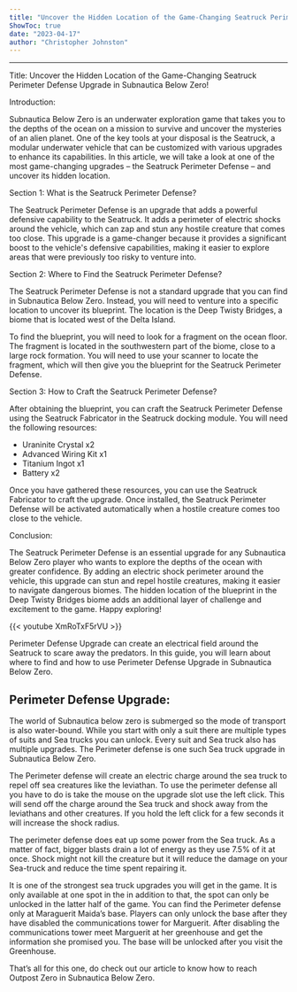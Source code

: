 ```yaml
---
title: "Uncover the Hidden Location of the Game-Changing Seatruck Perimeter Defense Upgrade in Subnautica Below Zero!"
ShowToc: true 
date: "2023-04-17"
author: "Christopher Johnston"
---
```

*****
Title: Uncover the Hidden Location of the Game-Changing Seatruck Perimeter Defense Upgrade in Subnautica Below Zero!

Introduction:

Subnautica Below Zero is an underwater exploration game that takes you to the depths of the ocean on a mission to survive and uncover the mysteries of an alien planet. One of the key tools at your disposal is the Seatruck, a modular underwater vehicle that can be customized with various upgrades to enhance its capabilities. In this article, we will take a look at one of the most game-changing upgrades – the Seatruck Perimeter Defense – and uncover its hidden location.

Section 1: What is the Seatruck Perimeter Defense?

The Seatruck Perimeter Defense is an upgrade that adds a powerful defensive capability to the Seatruck. It adds a perimeter of electric shocks around the vehicle, which can zap and stun any hostile creature that comes too close. This upgrade is a game-changer because it provides a significant boost to the vehicle's defensive capabilities, making it easier to explore areas that were previously too risky to venture into.

Section 2: Where to Find the Seatruck Perimeter Defense?

The Seatruck Perimeter Defense is not a standard upgrade that you can find in Subnautica Below Zero. Instead, you will need to venture into a specific location to uncover its blueprint. The location is the Deep Twisty Bridges, a biome that is located west of the Delta Island.

To find the blueprint, you will need to look for a fragment on the ocean floor. The fragment is located in the southwestern part of the biome, close to a large rock formation. You will need to use your scanner to locate the fragment, which will then give you the blueprint for the Seatruck Perimeter Defense.

Section 3: How to Craft the Seatruck Perimeter Defense?

After obtaining the blueprint, you can craft the Seatruck Perimeter Defense using the Seatruck Fabricator in the Seatruck docking module. You will need the following resources:

- Uraninite Crystal x2
- Advanced Wiring Kit x1
- Titanium Ingot x1
- Battery x2

Once you have gathered these resources, you can use the Seatruck Fabricator to craft the upgrade. Once installed, the Seatruck Perimeter Defense will be activated automatically when a hostile creature comes too close to the vehicle.

Conclusion:

The Seatruck Perimeter Defense is an essential upgrade for any Subnautica Below Zero player who wants to explore the depths of the ocean with greater confidence. By adding an electric shock perimeter around the vehicle, this upgrade can stun and repel hostile creatures, making it easier to navigate dangerous biomes. The hidden location of the blueprint in the Deep Twisty Bridges biome adds an additional layer of challenge and excitement to the game. Happy exploring!

{{< youtube XmRoTxF5rVU >}} 



Perimeter Defense Upgrade can create an electrical field around the Seatruck to scare away the predators. In this guide, you will learn about where to find and how to use Perimeter Defense Upgrade in Subnautica Below Zero.
 
## Perimeter Defense Upgrade:
 
The world of Subnautica below zero is submerged so the mode of transport is also water-bound. While you start with only a suit there are multiple types of suits and Sea trucks you can unlock. Every suit and Sea truck also has multiple upgrades. The Perimeter defense is one such Sea truck upgrade in Subnautica Below Zero.
 

 
The Perimeter defense will create an electric charge around the sea truck to repel off sea creatures like the leviathan. To use the perimeter defense all you have to do is take the mouse on the upgrade slot use the left click. This will send off the charge around the Sea truck and shock away from the leviathans and other creatures. If you hold the left click for a few seconds it will increase the shock radius.
 
The perimeter defense does eat up some power from the Sea truck. As a matter of fact, bigger blasts drain a lot of energy as they use 7.5% of it at once. Shock might not kill the creature but it will reduce the damage on your Sea-truck and reduce the time spent repairing it.
 
It is one of the strongest sea truck upgrades you will get in the game. It is only available at one spot in the in addition to that, the spot can only be unlocked in the latter half of the game. You can find the Perimeter defense only at Maraguerit Maida’s base. Players can only unlock the base after they have disabled the communications tower for Marguerit. After disabling the communications tower meet Marguerit at her greenhouse and get the information she promised you. The base will be unlocked after you visit the Greenhouse.
 
That’s all for this one, do check out our article to know how to reach Outpost Zero in Subnautica Below Zero.



